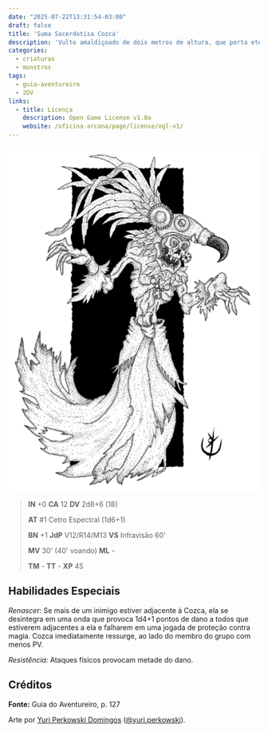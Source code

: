 ```yaml
---
date: "2025-07-22T13:31:54-03:00"
draft: false
title: 'Suma Sacerdotisa Cozca'
description: 'Vulto amaldiçoado de dois metros de altura, que porta etéreos mantos esvoaçantes.'
categories:
  - criaturas
  - monstros
tags:
  - guia-aventureiro
  - 2DV
links:
  - title: Licença
    description: Open Game License v1.0a
    website: /oficina-arcana/page/license/ogl-v1/
---
```


![Sacerdotisa](sacerdotisa.png)

> **IN** +0 **CA** 12 **DV** 2d8+6 (18)
>
> **AT** #1 Cetro Espectral (1d6+1)
>
> **BN** +1 **JdP** V12/R14/M13 **VS** Infravisão 60'
>
> **MV** 30' (40' voando) **ML** -
>
> **TM** - **TT** - **XP** 45

## Habilidades Especiais

*Renascer:* Se mais de um inimigo estiver adjacente à Cozca,
ela se desintegra em uma onda que provoca 1d4+1 pontos de
dano a todos que estiverem adjacentes a ela e falharem em
uma jogada de proteção contra magia. Cozca imediatamente
ressurge, ao lado do membro do grupo com menos PV.

*Resistência:* Ataques físicos provocam metade do dano.

## Créditos

**Fonte:** Guia do Aventureiro, p. 127

Arte por [Yuri Perkowski Domingos](https://www.artstation.com/perkowski) ([@yuri.perkowski](https://www.instagram.com/yuri.perkowski/)).
